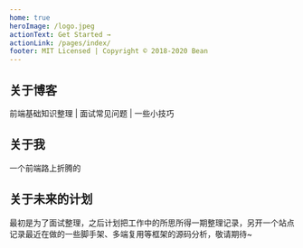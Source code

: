 ```yaml
---
home: true
heroImage: /logo.jpeg
actionText: Get Started →
actionLink: /pages/index/
footer: MIT Licensed | Copyright © 2018-2020 Bean
---
```


<div class="features">
  <div class="feature">
    <h2>关于博客</h2>
    <p>前端基础知识整理 | 面试常见问题 | 一些小技巧</p>
  </div>
  <div class="feature">
    <h2>关于我</h2>
    <p>一个前端路上折腾的</p>
  </div>
  <div class="feature">
    <h2>关于未来的计划</h2>
    <p>最初是为了面试整理，之后计划把工作中的所思所得一期整理记录，另开一个站点记录最近在做的一些脚手架、多端复用等框架的源码分析，敬请期待~</p>
  </div>
</div>
